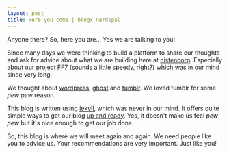 ```yaml
---
layout: post
title: Here you come | blogx nerdspal
---
```


Anyone there? So, here you are... Yes we are talking to you!

Since many days we were thinking to build a platform to share our thoughts and ask for advice about what we are building here at [nistencorp](http://nistencorp.com/). Especially about our [project FF7](http://nerdspal.com/) (sounds a little speedy, right?) which was in our mind since very long.

We thought about [wordpress](https://wordpress.com/), [ghost](https://ghost.org/) and [tumblr](https://www.tumblr.com/). We loved tumblr for some *pew pew* reason.

This blog is written using [jekyll](http://jekyllrb.com/), which was never in our mind. It offers quite simple ways to get our blog [up and ready](http://www.smashingmagazine.com/2014/08/01/build-blog-jekyll-github-pages/). Yes, it doesn't make us feel *pew pew* but it's nice enough to get our job done.

So, this blog is where we will meet again and again. We need people like you to advice us. Your recommendations are very important. Just like you! 

<!--Next you can update your site name, avatar and other options using the _config.yml file in the root of your repository (shown below).

![_config.yml]({{ site.baseurl }}/images/config.png)

The easiest way to make your first post is to edit this one. Go into /_posts/ and update the Hello World markdown file. For more instructions head over to the [Jekyll Now repository](https://github.com/barryclark/jekyll-now) on GitHub.-->
